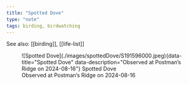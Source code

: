 ```yaml
---
title: "Spotted Dove"
type: "note"
tags: birding, birdwatching
---
```


See also: [[birding]], [[life-list]]


<figure markdown id="1">
  ![Spotted Dove](./images/spottedDove/S191596000.jpeg){data-title="Spotted Dove" data-description="Observed at Postman’s Ridge on 2024-08-16"}
  <caption>Spotted Dove<br />Observed at Postman’s Ridge on 2024-08-16</caption>
</figure>
